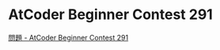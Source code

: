 AtCoder Beginner Contest 291
===

[問題 - AtCoder Beginner Contest 291](https://atcoder.jp/contests/abc291/tasks)